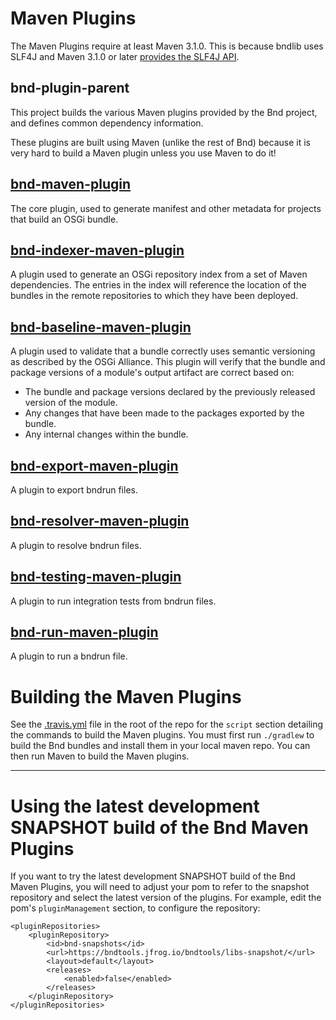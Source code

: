 # Maven Plugins

The Maven Plugins require at least Maven 3.1.0. This is because bndlib uses SLF4J and Maven 3.1.0 or later [provides the SLF4J API][6].

## bnd-plugin-parent

This project builds the various Maven plugins provided by the Bnd project,
and defines common dependency information.

These plugins are built using Maven (unlike the rest of Bnd) because it is
very hard to build a Maven plugin unless you use Maven to do it!

## [bnd-maven-plugin][1]

The core plugin, used to generate manifest and other metadata for
projects that build an OSGi bundle.

## [bnd-indexer-maven-plugin][2]

A plugin used to generate an OSGi repository index from a set of Maven
dependencies. The entries in the index will reference the location of
the bundles in the remote repositories to which they have been deployed.

## [bnd-baseline-maven-plugin][3]

A plugin used to validate that a bundle correctly uses semantic versioning
as described by the OSGi Alliance. This plugin will verify that the bundle
and package versions of a module's output artifact are correct based on:

* The bundle and package versions declared by the previously released
version of the module.
* Any changes that have been made to the packages exported by the bundle.
* Any internal changes within the bundle.

## [bnd-export-maven-plugin][4]

A plugin to export bndrun files.

## [bnd-resolver-maven-plugin][7]

A plugin to resolve bndrun files.

## [bnd-testing-maven-plugin][8]

A plugin to run integration tests from bndrun files.

## [bnd-run-maven-plugin][9]

A plugin to run a bndrun file.

# Building the Maven Plugins

See the [.travis.yml][5] file in the root of the repo for the `script` section
detailing the commands to build the Maven plugins. You must first run `./gradlew`
to build the Bnd bundles and install them in your local maven repo. You can then
run Maven to build the Maven plugins.

---

# Using the latest development SNAPSHOT build of the Bnd Maven Plugins

If you want to try the latest development SNAPSHOT build of the
Bnd Maven Plugins, you will need to adjust your pom to refer to the snapshot
repository and select the latest version of the plugins. For example, edit the
pom's `pluginManagement` section, to configure the repository:

```
<pluginRepositories>
	<pluginRepository>
		<id>bnd-snapshots</id>
		<url>https://bndtools.jfrog.io/bndtools/libs-snapshot/</url>
		<layout>default</layout>
		<releases>
			<enabled>false</enabled>
		</releases>
	</pluginRepository>
</pluginRepositories>
```

[1]: bnd-maven-plugin/README.md
[2]: bnd-indexer-maven-plugin/README.md
[3]: bnd-baseline-maven-plugin/README.md
[4]: bnd-export-maven-plugin/README.md
[5]: ../.travis.yml
[6]: https://maven.apache.org/maven-logging.html
[7]: bnd-resolver-maven-plugin/README.md
[8]: bnd-testing-maven-plugin/README.md
[9]: bnd-run-maven-plugin/README.md

